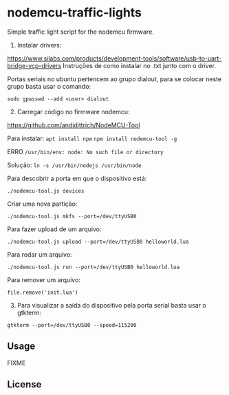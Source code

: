 # nodemcu-traffic-lights

Simple traffic light script for the nodemcu firmware.

1. Instalar drivers:

https://www.silabs.com/products/development-tools/software/usb-to-uart-bridge-vcp-drivers
Instruções de como instalar no .txt junto com o driver.

Portas seriais no ubuntu pertencem ao grupo dialout, para se colocar neste grupo basta usar o comando:

`sudo gpasswd --add <user> dialout`

2. Carregar código no firmware nodemcu:

https://github.com/andidittrich/NodeMCU-Tool

Para instalar:
`apt install npm`
`npm install nodemcu-tool -g`

ERRO `/usr/bin/env: node: No such file or directory`

Solução:  `ln -s /usr/bin/nodejs /usr/bin/node`

Para descobrir a porta em que o dispositivo está:

`./nodemcu-tool.js devices`

Criar uma nova partição:

`./nodemcu-tool.js mkfs --port=/dev/ttyUSB0`

Para fazer upload de um arquivo:

`./nodemcu-tool.js upload --port=/dev/ttyUSB0 helloworld.lua`

Para rodar um arquivo:

`./nodemcu-tool.js run --port=/dev/ttyUSB0 helloworld.lua`

Para remover um arquivo:

`file.remove('init.lua')`

3. Para visualizar a saída do dispositivo pela porta serial basta usar o gtkterm:

`gtkterm --port=/dev/ttyUSB0 --speed=115200`

## Usage

FIXME

## License

